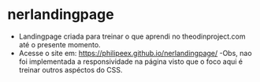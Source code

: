 # nerlandingpage
- Landingpage criada para treinar o que aprendi no theodinproject.com até o presente momento.
- Acesse o site em: https://philipeex.github.io/nerlandingpage/
-Obs, nao foi implementada a responsividade na página visto que o foco aqui é treinar outros aspéctos do CSS.